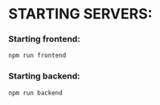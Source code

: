 # STARTING SERVERS:

### Starting frontend:

```bash
npm run frontend
```

### Starting backend:

```bash
npm run backend
```